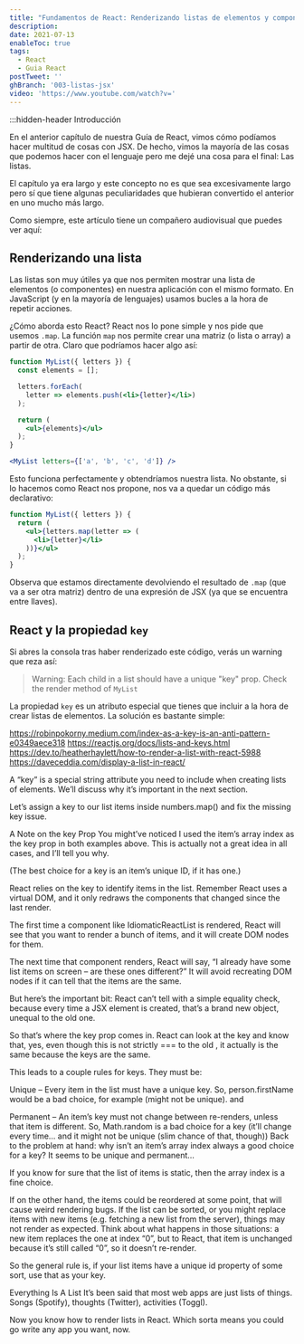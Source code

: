 ```yaml
---
title: "Fundamentos de React: Renderizando listas de elementos y componentes"
description:
date: 2021-07-13
enableToc: true
tags:
  - React
  - Guia React
postTweet: ''
ghBranch: '003-listas-jsx'
video: 'https://www.youtube.com/watch?v='
---
```


:::hidden-header Introducción

En el anterior capítulo de nuestra Guía de React, vimos cómo podíamos hacer multitud de cosas con JSX. De hecho, vimos la mayoría de las cosas que podemos hacer con el lenguaje pero me dejé una cosa para el final: Las listas.

El capítulo ya era largo y este concepto no es que sea excesivamente largo pero sí que tiene algunas peculiaridades que hubieran convertido el anterior en uno mucho más largo.

Como siempre, este artículo tiene un compañero audiovisual que puedes ver aquí:


## Renderizando una lista

Las listas son muy útiles ya que nos permiten mostrar una lista de elementos (o componentes) en nuestra aplicación con el mismo formato. En JavaScript (y en la mayoría de lenguajes) usamos bucles a la hora de repetir acciones. 

¿Cómo aborda esto React? React nos lo pone simple y nos pide que usemos `.map`. La función `map` nos permite crear una matriz (o lista o array) a partir de otra. Claro que podríamos hacer algo así:

```jsx
function MyList({ letters }) {
  const elements = [];

  letters.forEach(
    letter => elements.push(<li>{letter}</li>)
  );

  return (
    <ul>{elements}</ul>
  );
}

<MyList letters={['a', 'b', 'c', 'd']} />
```

Esto funciona perfectamente y obtendríamos nuestra lista. No obstante, si lo hacemos como React nos propone, nos va a quedar un código más declarativo:

```jsx
function MyList({ letters }) {
  return (
    <ul>{letters.map(letter => (
      <li>{letter}</li>
    ))}</ul>
  );
}
```

Observa que estamos directamente devolviendo el resultado de `.map` (que va a ser otra matriz) dentro de una expresión de JSX (ya que se encuentra entre llaves).

## React y la propiedad `key`

Si abres la consola tras haber renderizado este código, verás un warning que reza así:

> Warning: Each child in a list should have a unique "key" prop.
> Check the render method of `MyList`

La propiedad `key` es un atributo especial que tienes que incluir a la hora de crear listas de elementos. La solución es bastante simple:

https://robinpokorny.medium.com/index-as-a-key-is-an-anti-pattern-e0349aece318
https://reactjs.org/docs/lists-and-keys.html
https://dev.to/heatherhaylett/how-to-render-a-list-with-react-5988
https://daveceddia.com/display-a-list-in-react/

A “key” is a special string attribute you need to include when creating lists of elements. We’ll discuss why it’s important in the next section.

Let’s assign a key to our list items inside numbers.map() and fix the missing key issue.


A Note on the key Prop
You might’ve noticed I used the item’s array index as the key prop in both examples above. This is actually not a great idea in all cases, and I’ll tell you why.

(The best choice for a key is an item’s unique ID, if it has one.)

React relies on the key to identify items in the list. Remember React uses a virtual DOM, and it only redraws the components that changed since the last render.

The first time a component like IdiomaticReactList is rendered, React will see that you want to render a bunch of items, and it will create DOM nodes for them.

The next time that component renders, React will say, “I already have some list items on screen – are these ones different?” It will avoid recreating DOM nodes if it can tell that the items are the same.

But here’s the important bit: React can’t tell with a simple equality check, because every time a JSX element is created, that’s a brand new object, unequal to the old one.

So that’s where the key prop comes in. React can look at the key and know that, yes, even though this <Item> is not strictly === to the old <Item>, it actually is the same because the keys are the same.

This leads to a couple rules for keys. They must be:

Unique – Every item in the list must have a unique key. So, person.firstName would be a bad choice, for example (might not be unique).
and

Permanent – An item’s key must not change between re-renders, unless that item is different. So, Math.random is a bad choice for a key (it’ll change every time… and it might not be unique (slim chance of that, though))
Back to the problem at hand: why isn’t an item’s array index always a good choice for a key? It seems to be unique and permanent…

If you know for sure that the list of items is static, then the array index is a fine choice.

If on the other hand, the items could be reordered at some point, that will cause weird rendering bugs. If the list can be sorted, or you might replace items with new items (e.g. fetching a new list from the server), things may not render as expected. Think about what happens in those situations: a new item replaces the one at index “0”, but to React, that item is unchanged because it’s still called “0”, so it doesn’t re-render.

So the general rule is, if your list items have a unique id property of some sort, use that as your key.

Everything Is A List
It’s been said that most web apps are just lists of things. Songs (Spotify), thoughts (Twitter), activities (Toggl).

Now you know how to render lists in React. Which sorta means you could go write any app you want, now.
